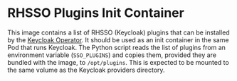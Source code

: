 # RHSSO Plugins Init Container

This image contains a list of RHSSO (Keycloak) plugins that can be installed by the [Keycloak Operator](https://github.com/integr8ly/keycloak-operator). It should be used as an init container in the same Pod that runs Keycloak. The Python script reads the list of plugins from an environment variable (`SSO_PLUGINS`) and copies them, provided they are bundled with the image, to `/opt/plugins`. This is expected to be mounted to the same volume as the Keycloak providers directory.
